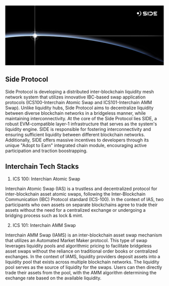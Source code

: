 ![Side Protocol](https://github.com/sideprotocol/.github/blob/main/profile/1-1.jpg?raw=true)

## Side Protocol

Side Protocol is developing a distributed inter-blockchain liquidity mesh network system that utilizes innovative IBC-based swap application protocols (ICS100-Interchain Atomic Swap and ICS101-Interchain AMM Swap). Unlike liquidity hubs, Side Protocol aims to decentralize liquidity between diverse blockchain networks in a bridgeless manner, while maintaining interconnectivity. At the core of the Side Protocol lies SIDE, a robust EVM-compatible layer-1 infrastructure that serves as the system's liquidity engine. SIDE is responsible for fostering interconnectivity and ensuring sufficient liquidity between different blockchain networks. Additionally, SIDE offers massive incentives to developers through its unique "Adopt to Earn" integrated chain module, encouraging active participation and traction boostrapping.

## Interchain Tech Stacks

1. ICS 100: Interchian Atomic Swap

Interchain Atomic Swap (IAS) is a trustless and decentralized protocol for inter-blockchain asset atomic swaps, following the Inter-Blockchain Communication (IBC) Protocol standard (ICS-100). In the context of IAS, two participants who own assets on separate blockchains agree to trade their assets without the need for a centralized exchange or undergoing a bridging process such as lock & mint.

2. ICS 101: Interchain AMM Swap

Interchain AMM Swap (IAMS) is an inter-blockchain asset swap mechanism that utilizes an Automated Market Maker protocol. This type of swap leverages liquidity pools and algorithmic pricing to facilitate bridgeless asset swaps without the reliance on traditional order books or centralized exchanges. In the context of IAMS, liquidity providers deposit assets into a liquidity pool that exists across multiple blockchain networks. The liquidity pool serves as the source of liquidity for the swaps. Users can then directly trade their assets from the pool, with the AMM algorithm determining the exchange rate based on the available liquidity.
